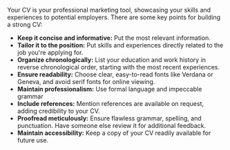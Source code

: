 Your CV is your professional marketing tool, showcasing your skills and experiences to potential employers. There are some key points for building a strong CV:

- **Keep it concise and informative:** Put the most relevant information.
- **Tailor it to the position:** Put skills and experiences directly related to the job you're applying for.
- **Organize chronologically:** List your education and work history in reverse chronological order, starting with the most recent experiences.
- **Ensure readability:** Choose clear, easy-to-read fonts like Verdana or Geneva, and avoid serif fonts for online viewing.
- **Maintain professionalism:** Use formal language and impeccable grammar
- **Include references:** Mention references are available on request, adding credibility to your CV.
- **Proofread meticulously:** Ensure flawless grammar, spelling, and punctuation. Have someone else review it for additional feedback.
- **Maintain accessibility:** Keep a copy of your CV readily available for future use.